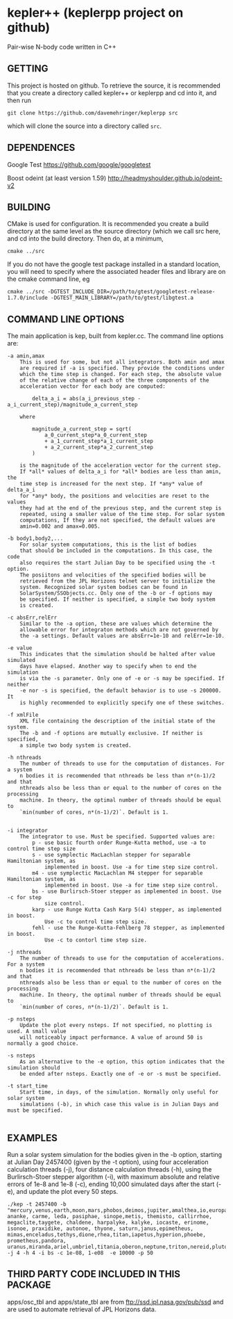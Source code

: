 # kepler++ (keplerpp project on github)
Pair-wise N-body code written in C++

## GETTING

This project is hosted on github. To retrieve the source, it is recommended that you create
a directory called kepler++ or keplerpp and cd into it, and then run

```
git clone https://github.com/davemehringer/keplerpp src
```

which will clone the source into a directory called `src`.

## DEPENDENCES

Google Test https://github.com/google/googletest

Boost odeint (at least version 1.59) http://headmyshoulder.github.io/odeint-v2

## BUILDING

CMake is used for configuration. It is recommended you create a build directory
at the same level as the source directory (which we call src here, and cd into the build directory. 
Then do, at a minimum,
```
cmake ../src
```

If you do not have the google test package installed in a standard location, you will need to specify
where the associated header files and library are on the cmake command line, eg

```
cmake ../src -DGTEST_INCLUDE_DIR=/path/to/gtest/googletest-release-1.7.0/include -DGTEST_MAIN_LIBRARY=/path/to/gtest/libgtest.a
``` 


## COMMAND LINE OPTIONS

The main application is kep, built from kepler.cc. The command line options are:
```
-a amin,amax
    This is used for some, but not all integrators. Both amin and amax
    are required if -a is specified. They provide the conditions under
    which the time step is changed. For each step, the absolute value
    of the relative change of each of the three components of the
    acceleration vector for each body are computed:
       
        delta_a_i = abs(a_i_previous_step - a_i_current_step)/magnitude_a_current_step

    where 

        magnitude_a_current_step = sqrt(
            a_0_current_step*a_0_current_step
            + a_1_current_step*a_1_current_step
            + a_2_current_step*a_2_current_step
        )

    is the magnitude of the acceleration vector for the current step.
    If *all* values of delta_a_i for *all* bodies are less than amin, the
    time step is increased for the next step. If *any* value of delta_a_i
    for *any* body, the positions and velocities are reset to the values
    they had at the end of the previous step, and the current step is
    repeated, using a smaller value of the time step. For solar system
    computations, If they are not specified, the default values are
    amin=0.002 and amax=0.005.

-b body1,body2,...
    For solar system computations, this is the list of bodies
    that should be included in the computations. In this case, the code
    also requires the start Julian Day to be specified using the -t option.
    The posiitons and velocities of the specified bodies will be
    retrieved from the JPL Horizons telnet server to initialize the
    system. Recognized solar system bodies can be found in
    SolarSystem/SSObjects.cc. Only one of the -b or -f options may
    be specified. If neither is specified, a simple two body system
    is created.

-c absErr,relErr 
    Similar to the -a option, these are values which determine the
    allowable error for integraton methods which are not governed by
    the -a settings. Default values are absErr=1e-10 and relErr=1e-10.

-e value
    This indicates that the simulation should be halted after value simulated
    days have elapsed. Another way to specify when to end the simulation
    is via the -s parameter. Only one of -e or -s may be specified. If neither
    -e nor -s is specified, the default behavior is to use -s 200000. It
    is highly recommended to explicitly specify one of these switches.

-f xmlFile
    XML file containing the description of the initial state of the system.
    The -b and -f options are mutually exclusive. If neither is specified,
    a simple two body system is created.

-h nthreads
    The number of threads to use for the computation of distances. For a system
    n bodies it is recommended that nthreads be less than n*(n-1)/2 and that 
    nthreads also be less than or equal to the number of cores on the processing
    machine. In theory, the optimal number of threads should be equal to 
    `min(number of cores, n*(n-1)/2)`. Default is 1.
 

-i integrator
    The integrator to use. Must be specified. Supported values are:
        p - use basic fourth order Runge-Kutta method, use -a to control time step size
        s - use symplectic MacLachlan stepper for separable Hamiltonian system, as
            implemented in boost. Use -a for time step size control.
        m4 - use symplectic MacLachlan M4 stepper for separable Hamiltonian system, as
            implemented in boost. Use -a for time step size control.
        bs - use Burlirsch-Stoer stepper as implemented in boost. Use -c for step
            size control.
        karp - use Runge Kutta Cash Karp 5(4) stepper, as implemented in boost.
            Use -c to control time step size.
        fehl - use the Runge-Kutta-Fehlberg 78 stepper, as implemented in boost.
            Use -c to contorl time step size.

-j nthreads
    The number of threads to use for the computation of accelerations. For a system
    n bodies it is recommended that nthreads be less than n*(n-1)/2 and that 
    nthreads also be less than or equal to the number of cores on the processing
    machine. In theory, the optimal number of threads should be equal to 
    `min(number of cores, n*(n-1)/2)`. Default is 1.
 
-p nsteps
    Update the plot every nsteps. If not specified, no plotting is used. A small value
    will noticeably impact performance. A value of around 50 is normally a good choice.

-s nsteps
    As an alternative to the -e option, this option indicates that the simulation should
    be ended after nsteps. Exactly one of -e or -s must be specified.

-t start_time
    Start time, in days, of the simulation. Normally only useful for solar system
    simulations (-b), in which case this value is in Julian Days and must be specified.
    
```

## EXAMPLES

Run a solar system simulation for the bodies given in the -b option, starting at Julian Day 2457400
(given by the -t option), using four acceleration calculation threads (-j), four distance calculation
threads (-h), using the Burlirsch-Stoer stepper algorithm (-i), with maximum absolute and 
relative errors of 1e-8 and 1e-8 (-c), ending 10,000 simulated days after the start (-e),
and update the plot every 50 steps.

```
./kep -t 2457400 -b "mercury,venus,earth,moon,mars,phobos,deimos,jupiter,amalthea,io,europa,ganymede,callisto,himalia,elara, ananke, carme, leda, pasiphae, sinope,metis, themisto, callirrhoe, megaclite,taygete, chaldene, harpalyke, kalyke, iocaste, erinome, isonoe, praxidike, autonoe, thyone, saturn,janus,epimetheus, mimas,enceladus,tethys,dione,rhea,titan,iapetus,hyperion,phoebe, prometheus,pandora, uranus,miranda,ariel,umbriel,titania,oberon,neptune,triton,nereid,pluto,charon,nix,hydra,kerberos" -j 4 -h 4 -i bs -c 1e-08, 1-e08  -e 10000 -p 50
```

## THIRD PARTY CODE INCLUDED IN THIS PACKAGE

apps/osc_tbl and apps/state_tbl are from ftp://ssd.jpl.nasa.gov/pub/ssd
and are used to automate retrieval of JPL Horizons data.
